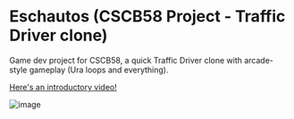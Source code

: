 # Eschautos (CSCB58 Project - Traffic Driver clone)

Game dev project for CSCB58, a quick Traffic Driver clone with arcade-style gameplay (Ura loops and everything).

[Here's an introductory video!](https://youtu.be/AK-AkQ3ycB8)

![image](https://user-images.githubusercontent.com/59779955/188235508-5ae40191-4ace-4ad1-bfb1-6f05a644817b.png)
